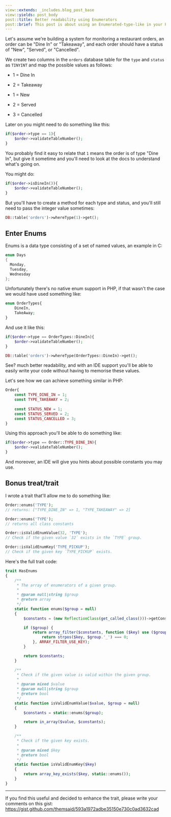 ```yaml
---
view::extends: _includes.blog_post_base
view::yields: post_body
post::title: Better readability using Enumerators
post::brief: This post is about using an Enumerated-type-like in your PHP code for better readability.
---
```


Let's assume we're building a system for monitoring a restaurant orders, an order can be "Dine In" or "Takeaway", and each order should have a status of "New", "Served", or "Cancelled".

We create two columns in the `orders` database table for the `type` and `status` as `TINYINT` and map the possible values as follows:

- 1 = Dine In
- 2 = Takeaway

- 1 = New
- 2 = Served
- 3 = Cancelled

Later on you might need to do something like this:

```php
if($order->type == 1){
    $order->validateTableNumber();
}
```

You probably find it easy to relate that `1` means the order is of type "Dine In", but give it sometime and you'll need to look at the docs to understand what's going on.

You might do:

```php
if($order->isDineIn()){
    $order->validateTableNumber();
}
```

But you'll have to create a method for each type and status, and you'll still need to pass the integer value sometimes:

```php
DB::table('orders')->whereType(1)->get();
```

## Enter Enums

Enums is a data type consisting of a set of named values, an example in C:

```c
enum Days
{ 
  Monday, 
  Tuesday, 
  Wednesday 
};
```

Unfortunately there's no native enum support in PHP, if that wasn't the case we would have used something like:

```php
enum OrderTypes{
	DineIn,
	TakeAway;
}
```

And use it like this:

```php
if($order->type == OrderTypes::DineIn){
    $order->validateTableNumber();
}

DB::table('orders')->whereType(OrderTypes::DineIn)->get();
```

See? much better readability, and with an IDE support you'll be able to easily write your code without having to memorise these values.

Let's see how we can achieve something similar in PHP:

```php
Order{
	const TYPE_DINE_IN = 1;
	const TYPE_TAKEAWAY = 2;
	
	const STATUS_NEW = 1;
	const STATUS_SERVED = 2;
	const STATUS_CANCELLED = 3;
}
```

Using this approach you'll be able to do something like:

```php
if($order->type == Order::TYPE_DINE_IN){
    $order->validateTableNumber();
}
```

And moreover, an IDE will give you hints about possible constants you may use.


## Bonus treat/trait

I wrote a trait that'll allow me to do something like:

```php
Order::enums('TYPE');
// returns: ["TYPE_DINE_IN" => 1, "TYPE_TAKEAWAY" => 2]

Order::enums('TYPE');
// returns all class constants

Order::isValidEnumValue(32, 'TYPE');
// Check if the given value `32` exists in the `TYPE` group.

Order::isValidEnumKey('TYPE_PICKUP');
// Check if the given key `TYPE_PICKUP` exists.
```

Here's the full trait code:


```php
trait HasEnums
{
    /**
     * The array of enumerators of a given group.
     *
     * @param null|string $group
     * @return array
     */
    static function enums($group = null)
    {
        $constants = (new ReflectionClass(get_called_class()))->getConstants();

        if ($group) {
            return array_filter($constants, function ($key) use ($group) {
                return strpos($key, $group.'_') === 0;
            }, ARRAY_FILTER_USE_KEY);
        }

        return $constants;
    }

    /**
     * Check if the given value is valid within the given group.
     *
     * @param mixed $value
     * @param null|string $group
     * @return bool
     */
    static function isValidEnumValue($value, $group = null)
    {
        $constants = static::enums($group);

        return in_array($value, $constants);
    }

    /**
     * Check if the given key exists.
     *
     * @param mixed $key
     * @return bool
     */
    static function isValidEnumKey($key)
    {
        return array_key_exists($key, static::enums());
    }
}
```

---

If you find this useful and decided to enhance the trait, please write your comments on this gist: https://gist.github.com/themsaid/593a1972adbe35150e730c0ad3632cad